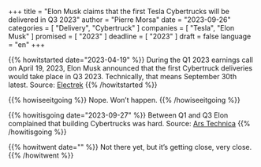 +++
title     			= "Elon Musk claims that the first Tesla Cybertrucks will be delivered in Q3 2023"
author  		  = "Pierre Morsa"
date 		      = "2023-09-26"
categories 		= [ "Delivery", "Cybertruck" ]
companies			= [ "Tesla", "Elon Musk" ]
promised			= [ "2023" ]
deadline				= [ "2023" ]
draft      		= false
language				= "en"
+++

{{% howitstarted date="2023-04-19" %}}
During the Q1 2023 earnings call on April 19, 2023, Elon Musk announced that the first Cybertruck deliveries would take place in Q3 2023. Technically, that means September 30th latest. Source: [Electrek](https://electrek.co/2023/04/19/elon-musk-announces-tesla-cybertruck-delivery-event/)
{{% /howitstarted %}}

<!--more-->

{{% howiseeitgoing %}}
Nope. Won’t happen.
{{% /howiseeitgoing %}}

{{% howitisgoing date="2023-09-27" %}}
Between Q1 and Q3 Elon complained that building Cybertrucks was hard. Source: [Ars Technica](https://arstechnica.com/cars/2023/08/tesla-cybertrucks-bad-build-quality-shows-up-like-a-sore-thumb-musk-says/)
{{% /howitisgoing %}}

{{% howitwent date="" %}}
Not there yet, but it’s getting close, very close.
{{% /howitwent %}}